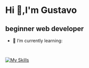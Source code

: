 <h1 aling="center">Hi 👋,I'm Gustavo </h1>
<h2 aling="center"> beginner web developer </h2>

- 🌱 I’m currently learning:
<br>

[![My Skills](https://skillicons.dev/icons?i=js,html,css,ts)](https://skillicons.dev)
  


